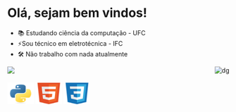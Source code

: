 # Olá, sejam bem vindos!


- 📚 Estudando ciência da computação - UFC
- ⚡Sou técnico em eletrotécnica - IFC
- 🛠️ Não trabalho com nada atualmente

<div style="display: inline_block">
  <img align="right" alt="dg" src="https://i.picasion.com/pic92/3127b94bee6ad2dae4e7fc66077bda60.gif" >
</div>

<picture>
<source 
  srcset="https://github-readme-stats.vercel.app/api?username=douglas-jpg&show_icons=true&theme=dark&text_color=84cffa&title_color=4770d1&icon_color=84cffa&locale=pt-br"
  media="(prefers-color-scheme: dark)"
/>
<source
  srcset="https://github-readme-stats.vercel.app/api?username=douglas-jpg&show_icons=true"
  media="(prefers-color-scheme: light), (prefers-color-scheme: no-preference)"
/>
<img src="https://github-readme-stats.vercel.app/api?username=douglas-jpg&show_icons=true" />
</picture>

<div style="display: inline_block"><br>
  <img align="center" alt="Rafa-Python" height="50" width="60" src="https://raw.githubusercontent.com/devicons/devicon/master/icons/python/python-original.svg">
  <img align="center" alt="Rafa-HTML" height="50" width="60" src="https://raw.githubusercontent.com/devicons/devicon/master/icons/html5/html5-original.svg">
  <img align="center" alt="Rafa-CSS" height="50" width="60" src="https://raw.githubusercontent.com/devicons/devicon/master/icons/css3/css3-original.svg">
</div>
